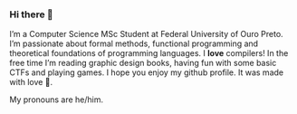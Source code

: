 ### Hi there 👋

I’m a Computer Science MSc Student at Federal University of Ouro Preto. I’m passionate about formal methods, functional programming and theoretical foundations of programming languages. I **love** compilers! In the free time I’m reading graphic design books, having fun with some basic CTFs and playing games. I hope you enjoy my github profile. It was made with love 🥰.

My pronouns are he/him.

